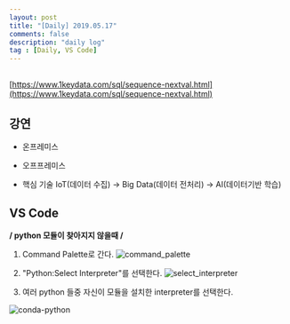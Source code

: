 ```yaml
---
layout: post
title: "[Daily] 2019.05.17"
comments: false
description: "daily log"
tag : [Daily, VS Code]
---
```

## 

[https://www.1keydata.com/sql/sequence-nextval.html](https://www.1keydata.com/sql/sequence-nextval.html)

## 강연 

- 온프레미스 
- 오프프레미스 

- 핵심 기술 
    IoT(데이터 수집) -> Big Data(데이터 전처리) -> AI(데이터기반 학습)

## VS Code 
**/ python 모듈이 찾아지지 않을때 /**
1. Command Palette로 간다.
![command_palette](https://krispedia.github.io/assets/images/command_palette.jpg)

2. "Python:Select Interpreter"를 선택한다.
![select_interpreter](https://krispedia.github.io/assets/images/select_interpreter.jpg)

3. 여러 python 들중 자신이 모듈을 설치한 interpreter를 선택한다.<br>

![conda-python](https://krispedia.github.io/assets/images/conda_python.jpg)

